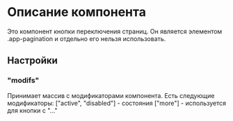 # Описание компонента

Это компонент кнопки переключения страниц.
Он является элементом .app-pagination и отдельно его нельзя использовать.

## Настройки

### "modifs"

Принимает массив с модификаторами компонента.
Есть следующие модификаторы:
["active", "disabled"] - состояния
["more"] - используется для кнопки с "..."
